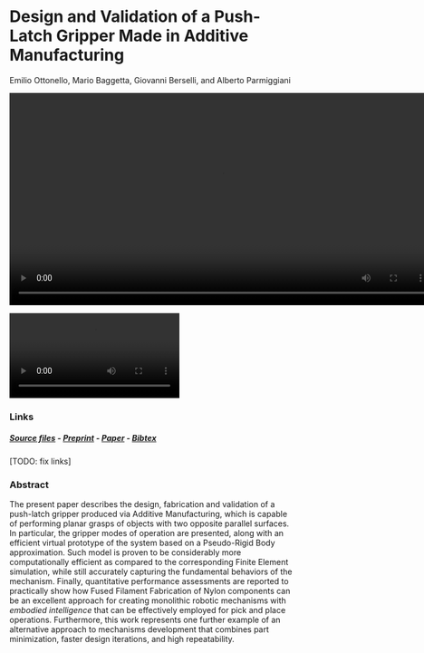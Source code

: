 # Design and Validation of a Push-Latch Gripper Made in Additive Manufacturing

Emilio Ottonello, Mario Baggetta, Giovanni Berselli, and Alberto Parmiggiani


<video width=750 controls>
    <source src="media/demo_pick_and_place.mp4" type="mp4" />
</video>

![](/media/demo_pick_and_place.mp4)

### Links

##### [Source files](https://github.com/made-iit/plg/tree/main/hardware) - [Preprint]() - [Paper]() - [Bibtex]()


[TODO: fix links]

### Abstract

The present paper describes the design, fabrication and validation of a push-latch gripper produced via Additive Manufacturing, which is capable of performing planar grasps of objects with two opposite parallel  surfaces. In particular, the gripper modes of operation are presented, along with an efficient virtual prototype of the system based on a Pseudo-Rigid Body approximation. Such model is proven to be considerably more computationally efficient as compared to the corresponding Finite Element simulation, while still accurately capturing the fundamental behaviors of the mechanism. Finally, quantitative performance assessments are reported to practically show how Fused Filament Fabrication of Nylon components can be an excellent approach for creating monolithic robotic mechanisms with *embodied intelligence* that can be effectively employed for pick and place operations. Furthermore, this work represents one further example of an alternative approach to  mechanisms development that combines part minimization, faster design iterations, and high repeatability.

